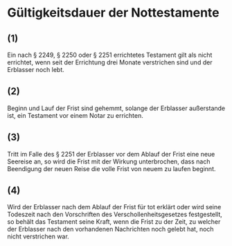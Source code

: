 # Gültigkeitsdauer der Nottestamente



## (1)

 Ein nach § 2249, § 2250 oder § 2251 errichtetes Testament gilt als nicht errichtet, wenn seit der Errichtung drei Monate verstrichen sind und der Erblasser noch lebt.

## (2)

 Beginn und Lauf der Frist sind gehemmt, solange der Erblasser außerstande ist, ein Testament vor einem Notar zu errichten.

## (3)

 Tritt im Falle des § 2251 der Erblasser vor dem Ablauf der Frist eine neue Seereise an, so wird die Frist mit der Wirkung unterbrochen, dass nach Beendigung der neuen Reise die volle Frist von neuem zu laufen beginnt.

## (4)

 Wird der Erblasser nach dem Ablauf der Frist für tot erklärt oder wird seine Todeszeit nach den Vorschriften des Verschollenheitsgesetzes festgestellt, so behält das Testament seine Kraft, wenn die Frist zu der Zeit, zu welcher der Erblasser nach den vorhandenen Nachrichten noch gelebt hat, noch nicht verstrichen war. 

